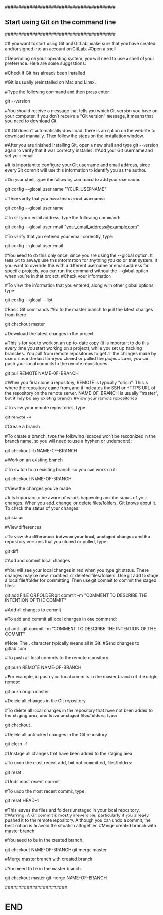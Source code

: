 #########################################
## Start using Git on the command line ##
#########################################


#If you want to start using Git and GitLab, make sure that you have created and/or signed into an account on GitLab.
#Open a shell

#Depending on your operating system, you will need to use a shell of your preference. Here are some suggestions:

#Check if Git has already been installed

#Git is usually preinstalled on Mac and Linux.

#Type the following command and then press enter:

git --version

#You should receive a message that tells you which Git version you have on your computer. If you don’t receive a “Git version” message, it means that you need to download Git.

#If Git doesn't automatically download, there is an option on the website to download manually. Then follow the steps on the installation window.

#After you are finished installing Git, open a new shell and type git --version again to verify that it was correctly installed.
#Add your Git username and set your email

#It is important to configure your Git username and email address, since every Git commit will use this information to identify you as the author.

#On your shell, type the following command to add your username:

git config --global user.name "YOUR_USERNAME"

#Then verify that you have the correct username:

git config --global user.name

#To set your email address, type the following command:

git config --global user.email "your_email_address@example.com"

#To verify that you entered your email correctly, type:

git config --global user.email

#You need to do this only once, since you are using the --global option. It tells Git to always use this information for anything you do on that system. If you want to override this with a different username or email address for specific projects, you can run the command without the --global option when you’re in that project.
#Check your information

#To view the information that you entered, along with other global options, type:

git config --global --list

#Basic Git commands
#Go to the master branch to pull the latest changes from there

git checkout master

#Download the latest changes in the project

#This is for you to work on an up-to-date copy (it is important to do this every time you start working on a project), while you set up tracking branches. You pull from remote repositories to get all the changes made by users since the last time you cloned or pulled the project. Later, you can push your local commits to the remote repositories.

git pull REMOTE NAME-OF-BRANCH

#When you first clone a repository, REMOTE is typically “origin”. This is where the repository came from, and it indicates the SSH or HTTPS URL of the repository on the remote server. NAME-OF-BRANCH is usually “master”, but it may be any existing branch.
#View your remote repositories

#To view your remote repositories, type:

git remote -v

#Create a branch

#To create a branch, type the following (spaces won’t be recognized in the branch name, so you will need to use a hyphen or underscore):

git checkout -b NAME-OF-BRANCH

#Work on an existing branch

#To switch to an existing branch, so you can work on it:

git checkout NAME-OF-BRANCH

#View the changes you’ve made

#It is important to be aware of what’s happening and the status of your changes. When you add, change, or delete files/folders, Git knows about it. To check the status of your changes:

git status

#View differences

#To view the differences between your local, unstaged changes and the repository versions that you cloned or pulled, type:

git diff

#Add and commit local changes

#You will see your local changes in red when you type git status. These changes may be new, modified, or deleted files/folders. Use git add to stage a local file/folder for committing. Then use git commit to commit the staged files:

git add FILE OR FOLDER
git commit -m "COMMENT TO DESCRIBE THE INTENTION OF THE COMMIT"

#Add all changes to commit

#To add and commit all local changes in one command:

git add .
git commit -m "COMMENT TO DESCRIBE THE INTENTION OF THE COMMIT"

#Note: The . character typically means all in Git.
#Send changes to gitlab.com

#To push all local commits to the remote repository:

git push REMOTE NAME-OF-BRANCH

#For example, to push your local commits to the master branch of the origin remote:

git push origin master

#Delete all changes in the Git repository

#To delete all local changes in the repository that have not been added to the staging area, and leave unstaged files/folders, type:

git checkout .

#Delete all untracked changes in the Git repository

git clean -f

#Unstage all changes that have been added to the staging area

#To undo the most recent add, but not committed, files/folders:

git reset .

#Undo most recent commit

#To undo the most recent commit, type:

git reset HEAD~1

#This leaves the files and folders unstaged in your local repository.
#Warning: A Git commit is mostly irreversible, particularly if you already pushed it to the remote repository. Although you can undo a commit, the best option is to avoid the situation altogether.
#Merge created branch with master branch

#You need to be in the created branch.

git checkout NAME-OF-BRANCH
git merge master

#Merge master branch with created branch

#You need to be in the master branch.

git checkout master
git merge NAME-OF-BRANCH

#######################
# END
